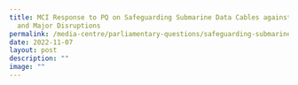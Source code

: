```yaml
---
title: MCI Response to PQ on Safeguarding Submarine Data Cables against Sabotage
  and Major Disruptions
permalink: /media-centre/parliamentary-questions/safeguarding-submarine-data-cables-against-sabotage/
date: 2022-11-07
layout: post
description: ""
image: ""
---
```

